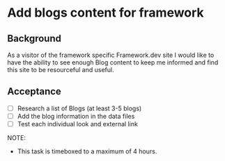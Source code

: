 # Add blogs content for framework

## Background

As a visitor of the framework specific Framework.dev site I would like to have the ability to see enough Blog content to keep me informed and find this site to be resourceful and useful.

## Acceptance


- [ ] Research a list of Blogs (at least 3-5 blogs)
- [ ] Add the blog information in the data files
- [ ] Test each individual look and external link

NOTE:
- This task is timeboxed to a maximum of 4 hours.
